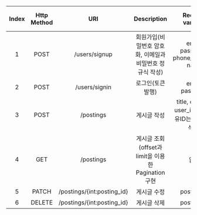 | Index  | Http Method |  URI            |  Description    |  Request variable  |  Response Status Code   |
|:--------:|:-----------:|:----------------:|:----------------:|:----------------:|:----------------:|
| 1 |  POST | /users/signup | 회원가입(비밀번호 암호화, 이메일과 비밀번호 정규식 작성)  | email, password, phone_number, name  | 201
| 2 |  POST | /users/signin | 로그인(토큰 발행)  | email, password  | 201
| 3 |  POST | /postings | 게시글 작성 | title, content, user_id(유저 고유ID는 토큰으로 식별)  | 201
| 4 |  GET | /postings | 게시글 조회</br>(offset과 limit을 이용한 Pagination구현 | 없음  | 200
| 5 |  PATCH | /postings/{int:posting_id} | 게시글 수정 | posting_id  | 201
| 6 |  DELETE | /postings/{int:posting_id} | 게시글 삭제 | posting_id  | 201

